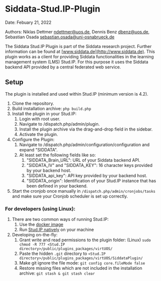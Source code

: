 # Siddata-Stud.IP-Plugin

Date: Febuary 21, 2022

Authors: Niklas Dettmer <ndettmer@uos.de>, Dennis Benz <dbenz@uos.de>, Sebastian Osada <sebastian.osada@uni-osnabrueck.de>

The Siddata Stud.IP Plugin is part of the Siddata research project. Further information can be found at [www.siddata.de](http://www.siddata.de).
This plugin works as a client for providing Siddata functionalities in the learning management system (LMS) Stud.IP.
For this purpose it uses the Siddata backend API provided by a central federated web service. 

## Setup
The plugin is installed and used within Stud.IP (minimum version is 4.2).
1. Clone the repository.
2. Build installation archive: `php build.php`
3. Install the plugin in your Stud.IP:
   1. Login with root user.
   2. Navigate to /dispatch.php/admin/plugin.
   3. Install the plugin archive via the drag-and-drop field in the sidebar.  
   4. Activate the plugin.
4. Configure the Plugin:
   1. Navigate to /dispatch.php/admin/configuration/configuration and expand "SIDDATA".
   2. At least set the following fields like so:
      1. "SIDDATA_Brain_URL": URL of your Siddata backend API.
      2. "SIDDATA_IV" and "SIDDATA_KEY": 16 character keys provided by your backend host. 
      3. "SIDDATA_api_key": API key provided by your backend host.
      4. "SIDDATA_origin": Identification of your Stud.IP instance that has been defined in your backend. 
5. Start the cronjob once manually in `/dispatch.php/admin/cronjobs/tasks` and make sure your Cronjob scheduler is set up correctly. 

### For developers (using Linux): 
1. There are two common ways of running Stud.IP:
   1. Use the [docker image](https://hub.docker.com/r/studip/studip)
   2. Run [Stud.IP natively](https://hilfe.studip.de/admin/Admins/Installationsanleitung) on your machine
2. Developing on-the-fly:
   1. Grant write and read permissions to the plugin folder: (Linux) `sudo chmod -R 777 <Stud.IP directory>/public/plugins_packages/virtUOS/`
   2. Paste the hidden `.git` directory to `<Stud.IP directory>/public/plugins_packages/virtUOS/SiddataPlugin/`
   3. Make git ignore the file mode: `git config core.fileMode false`
   4. Restore missing files which are not included in the installation archive: `git stash & git stash clear`
